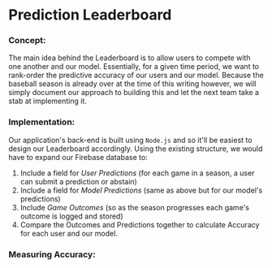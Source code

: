 # Prediction Leaderboard

### Concept:
The main idea behind the Leaderboard is to allow users to compete with one another and our model. Essentially, for a given time period, we want to rank-order the predictive accuracy of our users and our model. Because the baseball season is already over at the time of this writing however, we will simply document our approach to building this and let the next team take a stab at implementing it.

### Implementation: 
Our application's back-end is built using `Node.js` and so it'll be easiest to design our Leaderboard accordingly. Using the existing structure, we would have to expand our Firebase database to:
1) Include a field for *User Predictions* (for each game in a season, a user can submit a prediction or abstain)
2) Include a field for *Model Predictions* (same as above but for our model's predictions)
2) Include *Game Outcomes* (so as the season progresses each game's outcome is logged and stored)
3) Compare the Outcomes and Predictions together to calculate Accuracy for each user and our model.


### Measuring Accuracy:
```

```

